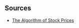 ## Sources

- [The Algorithm of Stock Prices](https://www.quora.com/What-is-the-algorithm-for-stocks-and-shares-I-m-looking-for-a-more-detailed-answer-than-supply-and-demand-What-is-the-math-behind-making-a-stock-go-high-or-low-quickly-or-slowly/answer/Thomas-Miller-72?share=b1ab8a43&srid=2bBH)